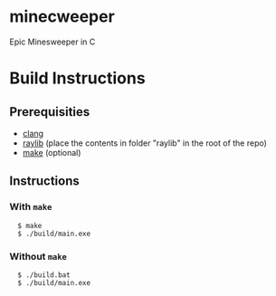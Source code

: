 # minecweeper
Epic Minesweeper in C

# Build Instructions
## Prerequisities
- [clang](https://github.com/llvm/llvm-project/releases/)
- [raylib](https://github.com/raysan5/raylib/releases) (place the contents in folder "raylib" in the root of the repo)
- [make](https://gnuwin32.sourceforge.net/packages/make.htm) (optional)

## Instructions
### With `make`
```console
  $ make
  $ ./build/main.exe
```
### Without `make`
```console
  $ ./build.bat
  $ ./build/main.exe
```
